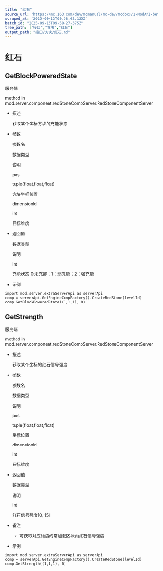 ```yaml
---
title: "红石"
source_url: "https://mc.163.com/dev/mcmanual/mc-dev/mcdocs/1-ModAPI-beta/%E6%8E%A5%E5%8F%A3/%E6%96%B9%E5%9D%97/%E7%BA%A2%E7%9F%B3.html?catalog=1"
scraped_at: "2025-09-13T09:58:42.125Z"
batch_id: "2025-09-13T09-58-27-375Z"
tree_path: ["接口","方块","红石"]
output_path: "接口/方块/红石.md"
---
```


#  红石

##  GetBlockPoweredState

服务端

method in mod.server.component.redStoneCompServer.RedStoneComponentServer

*   描述
    
    获取某个坐标方块的充能状态
    
*   参数
    
    参数名
    
    数据类型
    
    说明
    
    pos
    
    tuple(float,float,float)
    
    方块坐标位置
    
    dimensionId
    
    int
    
    目标维度
    
*   返回值
    
    数据类型
    
    说明
    
    int
    
    充能状态 0:未充能；1：弱充能；2：强充能
    
*   示例
    

```
import mod.server.extraServerApi as serverApi
comp = serverApi.GetEngineCompFactory().CreateRedStone(levelId)
comp.GetBlockPoweredState((1,1,1), 0)

```

##  GetStrength

服务端

method in mod.server.component.redStoneCompServer.RedStoneComponentServer

*   描述
    
    获取某个坐标的红石信号强度
    
*   参数
    
    参数名
    
    数据类型
    
    说明
    
    pos
    
    tuple(float,float,float)
    
    坐标位置
    
    dimensionId
    
    int
    
    目标维度
    
*   返回值
    
    数据类型
    
    说明
    
    int
    
    红石信号强度\[0, 15\]
    
*   备注
    
    *   可获取对应维度的常加载区块内红石信号强度
*   示例
    

```
import mod.server.extraServerApi as serverApi
comp = serverApi.GetEngineCompFactory().CreateRedStone(levelId)
comp.GetStrength((1,1,1), 0)

```